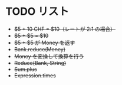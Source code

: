 # TODO リスト

- ~~$5 + 10 CHF = $10（レートが 2:1 の場合）~~
- ~~$5 + $5 = $10~~
- ~~$5 + $5 が Money を返す~~
- ~~Bank.reduce(Money)~~
- ~~Money を変換して換算を行う~~
- ~~Reduce(Bank, String)~~
- ~~Sum.plus~~
- ~~Expression.times~~
